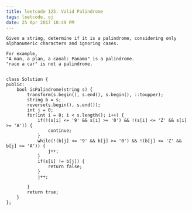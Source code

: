 ```yaml
---
title: leetcode 125. Valid Palindrome
tags: leetcode, oj
date: 25 Apr 2017 10:49 PM
---
```

	Given a string, determine if it is a palindrome, considering only alphanumeric characters and ignoring cases.
	
	For example,
	"A man, a plan, a canal: Panama" is a palindrome.
	"race a car" is not a palindrome.


	class Solution {
	public:
	    bool isPalindrome(string s) {
	        transform(s.begin(), s.end(), s.begin(), ::toupper); 
	        string b = s;
	        reverse(s.begin(), s.end());
	        int j = 0;
	        for(int i = 0; i < s.length(); i++) {
	            if(!(s[i] <= '9' && s[i] >= '0') && !(s[i] <= 'Z' && s[i] >= 'A')) {
	                continue;
	            }
	            while(!(b[j] <= '9' && b[j] >= '0') && !(b[j] <= 'Z' && b[j] >= 'A')) {
	                j++;
	            }
	            if(s[i] != b[j]) {
	                return false;
	            }
	            j++;
	
	        }
	        return true;
	    }
	};